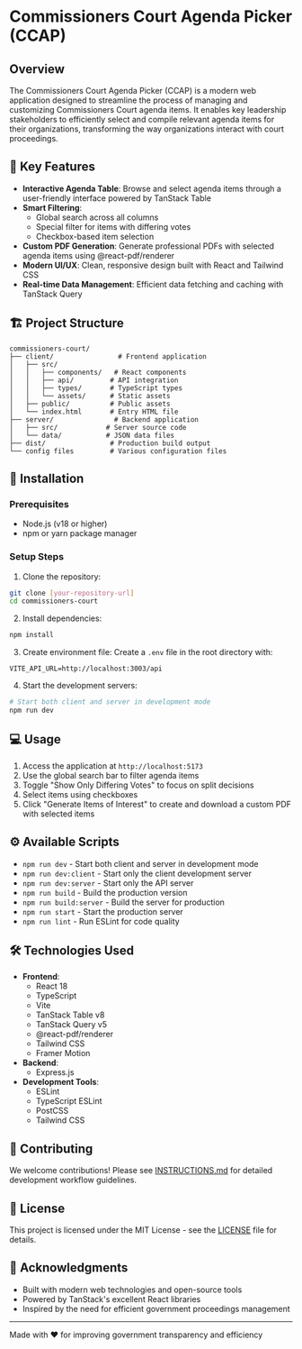 # Commissioners Court Agenda Picker (CCAP)

## Overview
The Commissioners Court Agenda Picker (CCAP) is a modern web application designed to streamline the process of managing and customizing Commissioners Court agenda items. It enables key leadership stakeholders to efficiently select and compile relevant agenda items for their organizations, transforming the way organizations interact with court proceedings.

## 🌟 Key Features
- **Interactive Agenda Table**: Browse and select agenda items through a user-friendly interface powered by TanStack Table
- **Smart Filtering**: 
  - Global search across all columns
  - Special filter for items with differing votes
  - Checkbox-based item selection
- **Custom PDF Generation**: Generate professional PDFs with selected agenda items using @react-pdf/renderer
- **Modern UI/UX**: Clean, responsive design built with React and Tailwind CSS
- **Real-time Data Management**: Efficient data fetching and caching with TanStack Query

## 🏗️ Project Structure

```
commissioners-court/
├── client/                # Frontend application
│   ├── src/
│   │   ├── components/   # React components
│   │   ├── api/         # API integration
│   │   ├── types/       # TypeScript types
│   │   └── assets/      # Static assets
│   ├── public/          # Public assets
│   └── index.html       # Entry HTML file
├── server/               # Backend application
│   ├── src/            # Server source code
│   └── data/           # JSON data files
├── dist/                # Production build output
└── config files         # Various configuration files
```

## 🚀 Installation

### Prerequisites
- Node.js (v18 or higher)
- npm or yarn package manager

### Setup Steps
1. Clone the repository:
```bash
git clone [your-repository-url]
cd commissioners-court
```

2. Install dependencies:
```bash
npm install
```

3. Create environment file:
Create a `.env` file in the root directory with:
```
VITE_API_URL=http://localhost:3003/api
```

4. Start the development servers:
```bash
# Start both client and server in development mode
npm run dev
```

## 💻 Usage
1. Access the application at `http://localhost:5173`
2. Use the global search bar to filter agenda items
3. Toggle "Show Only Differing Votes" to focus on split decisions
4. Select items using checkboxes
5. Click "Generate Items of Interest" to create and download a custom PDF with selected items

## ⚙️ Available Scripts

- `npm run dev` - Start both client and server in development mode
- `npm run dev:client` - Start only the client development server
- `npm run dev:server` - Start only the API server
- `npm run build` - Build the production version
- `npm run build:server` - Build the server for production
- `npm run start` - Start the production server
- `npm run lint` - Run ESLint for code quality

## 🛠️ Technologies Used
- **Frontend**:
  - React 18
  - TypeScript
  - Vite
  - TanStack Table v8
  - TanStack Query v5
  - @react-pdf/renderer
  - Tailwind CSS
  - Framer Motion
- **Backend**:
  - Express.js
- **Development Tools**:
  - ESLint
  - TypeScript ESLint
  - PostCSS
  - Tailwind CSS

## 🤝 Contributing
We welcome contributions! Please see [INSTRUCTIONS.md](INSTRUCTIONS.md) for detailed development workflow guidelines.

## 📝 License
This project is licensed under the MIT License - see the [LICENSE](LICENSE) file for details.

## 🙏 Acknowledgments
- Built with modern web technologies and open-source tools
- Powered by TanStack's excellent React libraries
- Inspired by the need for efficient government proceedings management

---
Made with ❤️ for improving government transparency and efficiency
